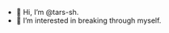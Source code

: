 - 👋 Hi, I’m @tars-sh. 
- 👀 I’m interested in breaking through myself.

<!---
tars-sh/tars-sh is a ✨ special ✨ repository because its `README.md` (this file) appears on your GitHub profile.
You can click the Preview link to take a look at your changes.
--->
